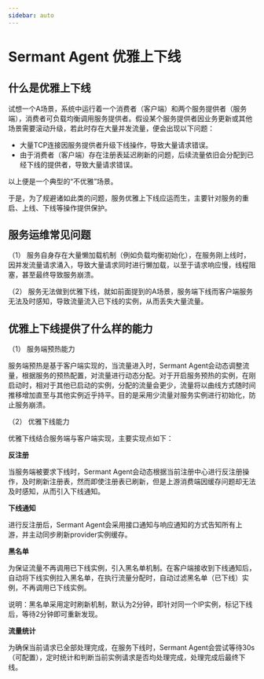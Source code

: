 ```yaml
---
sidebar: auto
---
```


# Sermant Agent 优雅上下线
## 什么是优雅上下线
试想一个A场景，系统中运行着一个消费者（客户端）和两个服务提供者（服务端），消费者可负载均衡调用服务提供者。假设某个服务提供者因业务更新或其他场景需要滚动升级，若此时存在大量并发流量，便会出现以下问题：

- 大量TCP连接因服务提供者升级下线操作，导致大量请求错误。
- 由于消费者（客户端）存在注册表延迟刷新的问题，后续流量依旧会分配到已经下线的提供者，导致大量请求错误。

以上便是一个典型的“不优雅”场景。

于是，为了规避诸如此类的问题，服务优雅上下线应运而生，主要针对服务的重启、上线、下线等操作提供保护。

## 服务运维常见问题
（1） 服务自身存在大量懒加载机制（例如负载均衡初始化），在服务刚上线时，因并发流量请求涌入，导致大量请求同时进行懒加载，以至于请求响应慢，线程阻塞，甚至最终导致服务崩溃。

（2） 服务无法做到优雅下线，就如前面提到的A场景，服务端下线而客户端服务无法及时感知，导致流量流入已下线的实例，从而丢失大量流量。

## 优雅上下线提供了什么样的能力
（1） 服务端预热能力

服务端预热是基于客户端实现的，当流量进入时，Sermant Agent会动态调整流量，根据服务的预热配置，对流量进行动态分配。对于开启服务预热的实例，在刚启动时，相对于其他已启动的实例，分配的流量会更少，流量将以曲线方式随时间推移增加直至与其他实例近乎持平。目的是采用少流量对服务实例进行初始化，防止服务崩溃。

（2） 优雅下线能力

优雅下线结合服务端与客户端实现，主要实现点如下：

**反注册**

<MyImage src="/docs-img/anti-registration.png"></MyImage>

当服务端被要求下线时，Sermant Agent会动态根据当前注册中心进行反注册操作，及时刷新注册表，然而即使注册表已刷新，但是上游消费端因缓存问题却无法及时感知，从而引入下线通知。

**下线通知**

<MyImage src="/docs-img/offline-notification.png"></MyImage>

进行反注册后，Sermant Agent会采用接口通知与响应通知的方式告知所有上游，并主动同步刷新provider实例缓存。

**黑名单**

<MyImage src="/docs-img/blacklist.png"></MyImage>

为保证流量不再调用已下线实例，引入黑名单机制。在客户端接收到下线通知后，自动将下线实例拉入黑名单，在执行流量分配时，自动过滤黑名单（已下线）实例，不再调用已下线实例。

说明：黑名单采用定时刷新机制，默认为2分钟，即针对同一个IP实例，标记下线后，等待2分钟即可重新发现。

**流量统计**

为确保当前请求已全部处理完成，在服务下线时，Sermant Agent会尝试等待30s（可配置），定时统计和判断当前实例请求是否均处理完成，处理完成后最终下线。